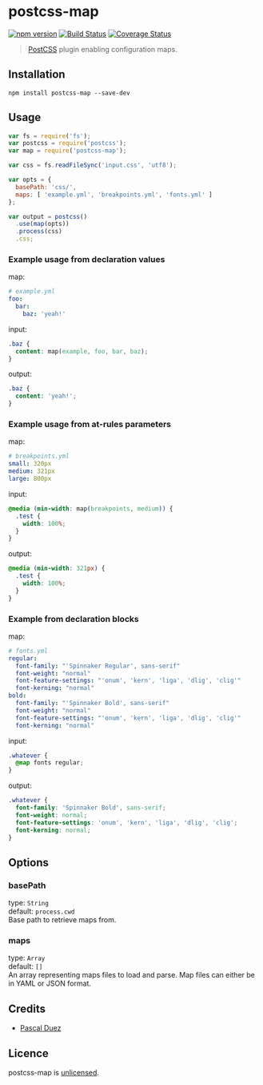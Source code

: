 # postcss-map

[![npm version][npm-image]][npm-url]
[![Build Status][travis-image]][travis-url]
[![Coverage Status][coveralls-image]][coveralls-url]


> [PostCSS] plugin enabling configuration maps.


## Installation

```
npm install postcss-map --save-dev
```


## Usage

```js
var fs = require('fs');
var postcss = require('postcss');
var map = require('postcss-map');

var css = fs.readFileSync('input.css', 'utf8');

var opts = {
  basePath: 'css/',
  maps: [ 'example.yml', 'breakpoints.yml', 'fonts.yml' ]
};

var output = postcss()
  .use(map(opts))
  .process(css)
  .css;
```

### Example usage from declaration values

map:
```yaml
# example.yml
foo:
  bar:
    baz: 'yeah!'
```

input:

```css
.baz {
  content: map(example, foo, bar, baz);
}
```

output:

```css
.baz {
  content: 'yeah!';
}
```

### Example usage from at-rules parameters

map:
```yaml
# breakpoints.yml
small: 320px
medium: 321px
large: 800px
```

input:

```css
@media (min-width: map(breakpoints, medium)) {
  .test {
    width: 100%;
  }
}
```

output:

```css
@media (min-width: 321px) {
  .test {
    width: 100%;
  }
}
```


### Example from declaration blocks

map:
```yaml
# fonts.yml
regular:
  font-family: "'Spinnaker Regular', sans-serif"
  font-weight: "normal"
  font-feature-settings: "'onum', 'kern', 'liga', 'dlig', 'clig'"
  font-kerning: "normal"
bold:
  font-family: "'Spinnaker Bold', sans-serif"
  font-weight: "normal"
  font-feature-settings: "'onum', 'kern', 'liga', 'dlig', 'clig'"
  font-kerning: "normal"
```

input:

```css
.whatever {
  @map fonts regular;
}
```

output:

```css
.whatever {
  font-family: 'Spinnaker Bold', sans-serif;
  font-weight: normal;
  font-feature-settings: 'onum', 'kern', 'liga', 'dlig', 'clig';
  font-kerning: normal;
}
```


## Options

### basePath
type: `String`  
default: `process.cwd`  
Base path to retrieve maps from.

### maps
type: `Array`  
default: `[]`  
An array representing maps files to load and parse.
Map files can either be in YAML or JSON format.


## Credits

* [Pascal Duez](https://twitter.com/pascalduez)


## Licence

postcss-map is [unlicensed](http://unlicense.org/).



[PostCSS]: https://github.com/postcss/postcss

[npm-url]: https://www.npmjs.org/package/postcss-map
[npm-image]: http://img.shields.io/npm/v/postcss-map.svg?style=flat-square
[travis-url]: https://travis-ci.org/pascalduez/postcss-map?branch=master
[travis-image]: http://img.shields.io/travis/pascalduez/postcss-map.svg?style=flat-square
[coveralls-url]: https://coveralls.io/r/pascalduez/postcss-map
[coveralls-image]: https://img.shields.io/coveralls/pascalduez/postcss-map.svg?style=flat-square
[depstat-url]: https://david-dm.org/pascalduez/postcss-map
[depstat-image]: https://david-dm.org/pascalduez/postcss-map.svg?style=flat-square
[license-image]: http://img.shields.io/npm/l/postcss-map.svg?style=flat-square
[license-url]: UNLICENSE
